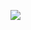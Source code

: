 <a href="버튼을 눌렀을 때 이동할 링크" target="_blank"><img src="https://img.shields.io/badge/Spring Boot-배경색?style=뱃지모양&logo=Spring Boot&logoColor=6DB33F"/></a>
